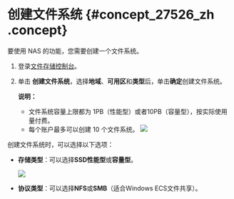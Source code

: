 # 创建文件系统 {#concept_27526_zh .concept}

要使用 NAS 的功能，您需要创建一个文件系统。

1.  登录[文件存储控制台](https://nas.console.aliyun.com/)。
2.  单击 **创建文件系统**，选择**地域**、**可用区**和**类型**后，单击**确定**创建文件系统。

    **说明：** 

    -   文件系统容量上限都为 1PB（性能型）或者10PB（容量型），按实际使用量付费。
    -   每个账户最多可以创建 10 个文件系统。
    ![](http://static-aliyun-doc.oss-cn-hangzhou.aliyuncs.com/assets/img/18690/153805483512907_zh-CN.png)


创建文件系统时，可以选择以下选项：

-   **存储类型**：可以选择**SSD性能型**或**容量型**。

    ![](http://static-aliyun-doc.oss-cn-hangzhou.aliyuncs.com/assets/img/18690/153805483512908_zh-CN.png)

-   **协议类型**：可以选择**NFS**或**SMB**（适合Windows ECS文件共享）。

